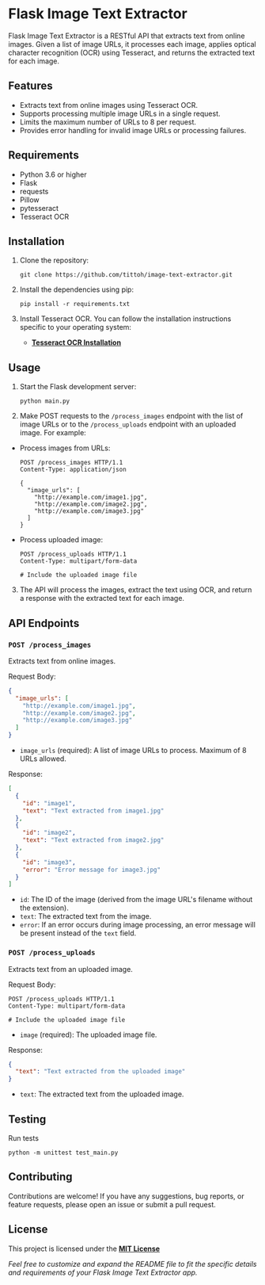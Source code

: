 # Flask Image Text Extractor

Flask Image Text Extractor is a RESTful API that extracts text from online images. Given a list of image URLs, it processes each image, applies optical character recognition (OCR) using Tesseract, and returns the extracted text for each image.

## Features

- Extracts text from online images using Tesseract OCR.
- Supports processing multiple image URLs in a single request.
- Limits the maximum number of URLs to 8 per request.
- Provides error handling for invalid image URLs or processing failures.

## Requirements

- Python 3.6 or higher
- Flask
- requests
- Pillow
- pytesseract
- Tesseract OCR

## Installation

1. Clone the repository:

    ```shell
    git clone https://github.com/tittoh/image-text-extractor.git
    ```

2. Install the dependencies using pip:

    ```shell
    pip install -r requirements.txt
    ```
3. Install Tesseract OCR. You can follow the installation instructions specific to your operating system:

    - **[Tesseract OCR Installation](https://github.com/tesseract-ocr/tessdoc/blob/main/Installation.md)**

## Usage

1. Start the Flask development server:
    ```shell
    python main.py
    ```
2. Make POST requests to the `/process_images` endpoint with the list of image URLs or to the `/process_uploads` endpoint with an uploaded image. For example:

- Process images from URLs:
    ```http
    POST /process_images HTTP/1.1
    Content-Type: application/json

    {
      "image_urls": [
        "http://example.com/image1.jpg",
        "http://example.com/image2.jpg",
        "http://example.com/image3.jpg"
      ]
    }
    ```
- Process uploaded image:
    ```http
    POST /process_uploads HTTP/1.1
    Content-Type: multipart/form-data

    # Include the uploaded image file
    ```
3. The API will process the images, extract the text using OCR, and return a response with the extracted text for each image.

## API Endpoints
### `POST /process_images`

Extracts text from online images.

Request Body:
```json
{
  "image_urls": [
    "http://example.com/image1.jpg",
    "http://example.com/image2.jpg",
    "http://example.com/image3.jpg"
  ]
}
```
- `image_urls` (required): A list of image URLs to process. Maximum of 8 URLs allowed.

Response:
```json
[
  {
    "id": "image1",
    "text": "Text extracted from image1.jpg"
  },
  {
    "id": "image2",
    "text": "Text extracted from image2.jpg"
  },
  {
    "id": "image3",
    "error": "Error message for image3.jpg"
  }
]
```
- `id`: The ID of the image (derived from the image URL's filename without the extension).
- `text`: The extracted text from the image.
- `error`: If an error occurs during image processing, an error message will be present instead of the `text` field.

### `POST /process_uploads`

Extracts text from an uploaded image.

Request Body:
```http
POST /process_uploads HTTP/1.1
Content-Type: multipart/form-data

# Include the uploaded image file
```
- `image` (required): The uploaded image file.

Response:
```json
{
  "text": "Text extracted from the uploaded image"
}
```
- `text`: The extracted text from the uploaded image.

## Testing
Run tests
```shell
python -m unittest test_main.py
```

## Contributing

Contributions are welcome! If you have any suggestions, bug reports, or feature requests, please open an issue or submit a pull request.

## License

This project is licensed under the **[MIT License](LICENSE)**

*Feel free to customize and expand the README file to fit the specific details and requirements of your Flask Image Text Extractor app.*

